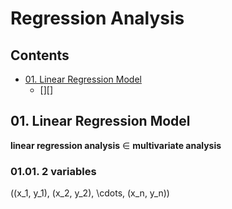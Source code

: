 <!--
Filename: 	note.md
Project: 	/Users/shume/Developer/stat/MedicalStatisticsClass2015/02
Author: 	shumez <https://github.com/shumez>
Created: 	2019-08-23 17:34:5
Modified: 	2019-08-23 17:45:30
-----
Copyright (c) 2019 shumez
-->

# Regression Analysis

## Contents

- [01. Linear Regression Model][01]
    - [][]


## 01. Linear Regression Model

**linear regression analysis** &isin; **multivariate analysis**


### 01.01. 2 variables 

\((x_1, y_1), (x_2, y_2), \cdots, (x_n, y_n)\)




##
<!-- toc -->
[01]: #
[0101]: #

<!-- ref -->

<!-- fig -->

<!-- term -->

<style type="text/css">
	img{width: 51%; float: right;}
</style>